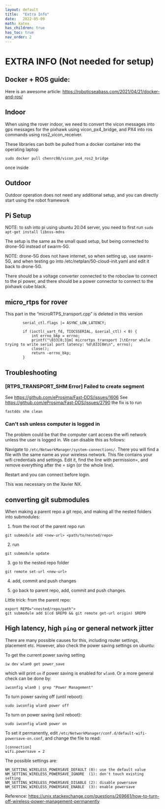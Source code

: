 ```yaml
---
layout: default
title:  "Extra Info"
date:   2022-05-09
math: katex
has_children: true
has_toc: true
nav_order: 2
---
```

# EXTRA INFO (Not needed for setup)

## Docker + ROS guide:
Here is an awesome article:
	https://roboticseabass.com/2021/04/21/docker-and-ros/

## Indoor
When using the rover indoor, we need to convert the vicon messages into gps messages for the pixhawk using vicon_px4_bridge, and PX4 into ros commands using ros2_vicon_receiver. 

These libraries can both be pulled from a docker container into the operating laptop
```
sudo docker pull chenrc98/vicon_px4_ros2_bridge
```
once inside 


## Outdoor
Outdoor operation does not need any additional setup, and you can directly start using the robot framework

## Pi Setup

NOTE: to ssh into pi using ubuntu 20.04 server, you need to first run ```sudo apt-get install libnss-mdns```

The setup is the same as the small quad setup, but being connected to drone-5G instead of swarm-5G. 

NOTE: drone-5G does not have internet, so when setting up, use swarm-5G, and when testing go into /etc/netplan/50-cloud-init.yaml and edit it back to drone-5G. 

There should be a voltage converter connected to the roboclaw to connect to the pi power, and there should be a power connector to connect to the pixhawk cube black.

## micro_rtps for rover
This part in the “microRTPS_transport.cpp” is deleted in this version
```
        serial_ctl.flags |= ASYNC_LOW_LATENCY;

		if (ioctl(_uart_fd, TIOCSSERIAL, &serial_ctl) < 0) {
			int errno_bkp = errno;
			printf("\033[0;31m[ micrortps_transport ]\tError while trying to write serial port latency: %d\033[0m\n", errno);
			close();
			return -errno_bkp;
		}
```

## Troubleshooting

### [RTPS_TRANSPORT_SHM Error] Failed to create segment
See https://github.com/eProsima/Fast-DDS/issues/1606
See https://github.com/eProsima/Fast-DDS/issues/2790
the fix is to run
```
fastdds shm clean
```

### Can't ssh unless computer is logged in
The problem could be that the computer cant access the wifi network unless the user is logged in. We can disable this as follows:

Navigate to `/etc/NetworkManager/system-connections/`. There you will find a file with the same name as your wireless network. This file contains your wifi credentials and settings. Edit it, find the line with permission=, and remove everything after the = sign (or the whole line).

Restart and you can connect before login.

This was necessary on the Xavier NX. 

## converting git submodules
When making a parent repo a git repo, and making all the nested folders into submodules:
1) from the root of the parent repo run
```
git submodule add <new-url> <path/to/nested/repo>
```

2) run 
```
git submodule update
```

3) go to the nested repo folder
```
git remote set-url <new-url>
```

4) add, commit and push changes

5) go back to parent repo, add, commit and push changes. 


Little trick:
from the parent repo:
```
export REPO="<nested/repo/path">
git submodule add $(cd $REPO && git remote get-url origin) $REPO
```

## High latency, high `ping` or general network jitter
There are many possible causes for this, including router settings, placement etc. 
However, also check the power saving settings on ubuntu:

To get the current power saving setting
```
iw dev wlan0 get power_save
```
which will print `on` if power saving is enabled for `wlan0`. Or a more general check can be done by:
```
iwconfig wlan0 | grep "Power Management"
```

To turn power saving off (until reboot):
```
sudo iwconfig wlan0 power off
```
To turn on power saving (unil reboot):
```
sudo iwconfig wlan0 power on
```

To set it permanently, edit `/etc/NetworkManager/conf.d/default-wifi-powersave-on.conf`, and change the file to read:
```
[connection]
wifi.powersave = 2
```

The possible settings are:
```
NM_SETTING_WIRELESS_POWERSAVE_DEFAULT (0): use the default value
NM_SETTING_WIRELESS_POWERSAVE_IGNORE  (1): don't touch existing setting
NM_SETTING_WIRELESS_POWERSAVE_DISABLE (2): disable powersave
NM_SETTING_WIRELESS_POWERSAVE_ENABLE  (3): enable powersave
```

Reference: https://unix.stackexchange.com/questions/269661/how-to-turn-off-wireless-power-management-permanently


